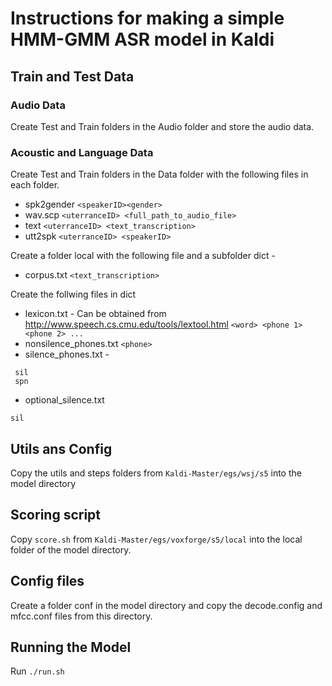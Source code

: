 # Instructions for making a simple HMM-GMM ASR model in Kaldi

## Train and Test Data

### Audio Data

Create Test and Train folders in the Audio folder and store the audio data.

### Acoustic and Language Data

Create Test and Train folders in the Data folder with the following files in each folder.

- spk2gender `<speakerID><gender>`
- wav.scp `<uterranceID> <full_path_to_audio_file>`
- text `<uterranceID> <text_transcription>`
- utt2spk `<uterranceID> <speakerID>`

Create a folder local with the following file and a subfolder dict -

- corpus.txt `<text_transcription>`

Create the follwing files in dict

- lexicon.txt - Can be obtained from http://www.speech.cs.cmu.edu/tools/lextool.html `<word> <phone 1> <phone 2> ...`
- nonsilence_phones.txt `<phone>`
- silence_phones.txt - 

 ```  
  sil
  spn
 ```
- optional_silence.txt

 ```
 sil
 ```

## Utils ans Config

Copy the utils and steps folders from `Kaldi-Master/egs/wsj/s5` into the model directory

## Scoring script

Copy `score.sh` from `Kaldi-Master/egs/voxforge/s5/local` into the local folder of the model directory.

## Config files

Create a folder conf in the model directory and copy the decode.config and mfcc.conf files from this directory.

## Running the Model

Run `./run.sh`










